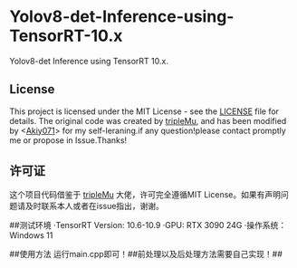 # Yolov8-det-Inference-using-TensorRT-10.x
Yolov8-det Inference using TensorRT 10.x.

## License
This project is licensed under the MIT License - see the [LICENSE](./LICENSE) file for details.
The original code was created by [tripleMu](https://github.com/triple-Mu/YOLOv8-TensorRT), and has been modified by <[Akiy071](https://github.com/Akiy071)> for my self-leraning.if any question!please contact promptly me or propose in Issue.Thanks!

## 许可证
这个项目代码借鉴于 [tripleMu](https://github.com/triple-Mu/YOLOv8-TensorRT) 大佬，许可完全遵循MIT License。如果有声明问题请及时联系本人或者在issue指出，谢谢。

##测试环境
·TensorRT Version: 10.6-10.9
·GPU: RTX 3090 24G
·操作系统：Windows 11

##使用方法
运行main.cpp即可！##前处理以及后处理方法需要自己实现！##
